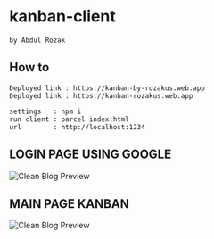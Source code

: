 # kanban-client

```
by Abdul Rozak
```

**How to**
---
```
Deployed link : https://kanban-by-rozakus.web.app
Deployed link : https://kanban-rozakus.web.app
```

```
settings   : npm i
run client : parcel index.html
url        : http://localhost:1234
```

**LOGIN PAGE USING GOOGLE**
---
![Clean Blog Preview](https://raw.githubusercontent.com/rmt-07-glasgow-fox/kanban-client/6ec8de184967ba82322c7744dfb93ce64fbb70fe/src/assets/page-login-google.png)

**MAIN PAGE KANBAN**
---
![Clean Blog Preview](https://raw.githubusercontent.com/rmt-07-glasgow-fox/kanban-client/6ec8de184967ba82322c7744dfb93ce64fbb70fe/src/assets/page-main.png)